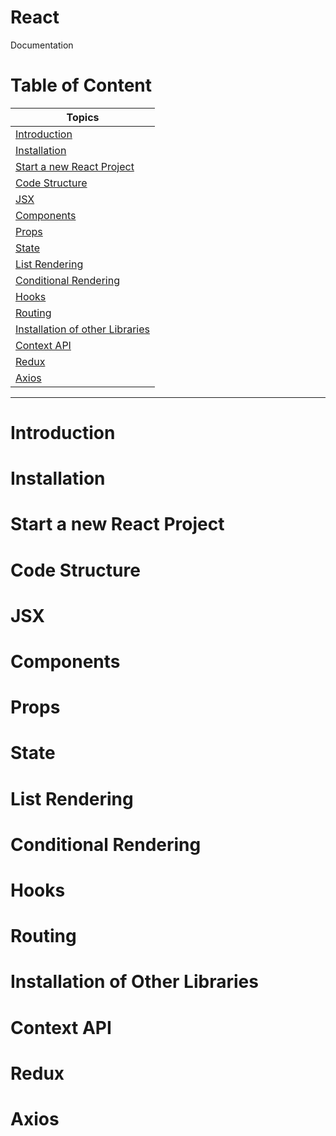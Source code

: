 # React
Documentation

# Table of Content

|Topics|
|----------|
|[Introduction](#introduction)|
|[Installation](#installation)|
|[Start a new React Project](#start-a-new-react-project)|
|[Code Structure](#code-structure)|
|[JSX](#jsx)|
|[Components](#components)|
|[Props](#props)|
|[State](#state)|
|[List Rendering](#list-rendering)|
|[Conditional Rendering](#conditional-rendering)|
|[Hooks](#hooks)|
|[Routing](#routing)|
|[Installation of other Libraries](#installation-of-other-libraries)|
|[Context API](#context-api)|
|[Redux](#redux)|
|[Axios](#axios)|

---



# Introduction

# Installation

# Start a new React Project

# Code Structure

# JSX

# Components

# Props

# State

# List Rendering

# Conditional Rendering

# Hooks

# Routing

# Installation of Other Libraries

# Context API

# Redux

# Axios
